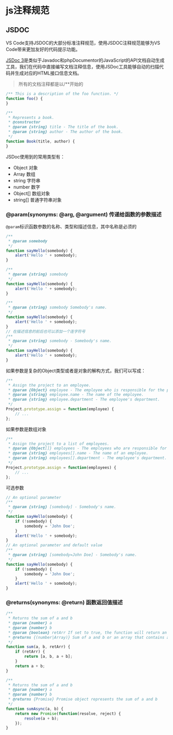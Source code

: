 # js注释规范

## JSDOC
VS Code支持JSDOC的大部分标准注释规范，使用JSDOC注释规范能够为VS Code带来更加友好的代码提示功能。

[JSDoc 3](https://jsdoc.app/)是类似于Javadoc和phpDocumentor的JavaScript的API文档自动生成工具，我们在代码中直接编写文档注释信息，使用JSDoc工具能够自动的扫描代码并生成对应的HTML接口信息文档。
> 所有的文档注释都是以/**开始的
```js
/** This is a description of the foo function. */
function foo() {
}

/**
 * Represents a book.
 * @constructor
 * @param {string} title - The title of the book.
 * @param {string} author - The author of the book.
 */
function Book(title, author) {
}
```
JSDoc使用到的常用类型有：
* Object 对象
* Array 数组
* string 字符串
* number 数字
* Object[] 数组对象
* string[] 普通字符串对象

### @param(synonyms: @arg, @argument) 传递给函数的参数描述
`@param`标识函数参数的名称、类型和描述信息，其中名称是必须的
```js
/**
 * @param somebody
 */
function sayHello(somebody) {
    alert('Hello ' + somebody);
}

/**
 * @param {string} somebody
 */
function sayHello(somebody) {
    alert('Hello ' + somebody);
}

/**
 * @param {string} somebody Somebody's name.
 */
function sayHello(somebody) {
    alert('Hello ' + somebody);
}
// 在描述信息的前后也可以添加一个连字符号
/**
 * @param {string} somebody - Somebody's name.
 */
function sayHello(somebody) {
    alert('Hello ' + somebody);
}
```

如果参数是复杂的Object类型或者是对象的解构方式，我们可以写成：
```js
/**
 * Assign the project to an employee.
 * @param {Object} employee - The employee who is responsible for the project.
 * @param {string} employee.name - The name of the employee.
 * @param {string} employee.department - The employee's department.
 */
Project.prototype.assign = function(employee) {
    // ...
};
```

如果参数是数组对象
```js
/**
 * Assign the project to a list of employees.
 * @param {Object[]} employees - The employees who are responsible for the project.
 * @param {string} employees[].name - The name of an employee.
 * @param {string} employees[].department - The employee's department.
 */
Project.prototype.assign = function(employees) {
    // ...
};
```

可选参数
```js
// An optional parameter
/**
 * @param {string} [somebody] - Somebody's name.
 */
function sayHello(somebody) {
    if (!somebody) {
        somebody = 'John Doe';
    }
    alert('Hello ' + somebody);
}
// An optional parameter and default value
/**
 * @param {string} [somebody=John Doe] - Somebody's name.
 */
function sayHello(somebody) {
    if (!somebody) {
        somebody = 'John Doe';
    }
    alert('Hello ' + somebody);
}
```

### @returns(synonyms: @return) 函数返回值描述
```js
/**
 * Returns the sum of a and b
 * @param {number} a
 * @param {number} b
 * @param {boolean} retArr If set to true, the function will return an array
 * @returns {(number|Array)} Sum of a and b or an array that contains a, b and the sum of a and b.
 */
function sum(a, b, retArr) {
    if (retArr) {
        return [a, b, a + b];
    }
    return a + b;
}

/**
 * Returns the sum of a and b
 * @param {number} a
 * @param {number} b
 * @returns {Promise} Promise object represents the sum of a and b
 */
function sumAsync(a, b) {
    return new Promise(function(resolve, reject) {
        resolve(a + b);
    });
}
```